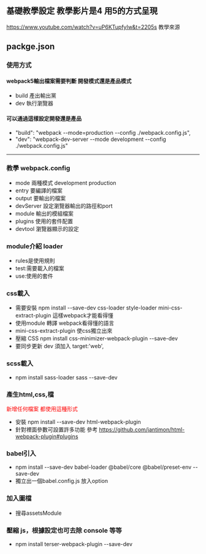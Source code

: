 ## 基礎教學設定 教學影片是4 用5的方式呈現
https://www.youtube.com/watch?v=uP6KTupfyIw&t=2205s 教學來源
## packge.json

### 使用方式
#### webpack5輸出檔案需要判斷 開發模式還是產品模式
* build 產出輸出黨 
* dev 執行瀏覽器
#### 可以通過這樣設定開發還是產品
* "build": "webpack --mode=production --config ./webpack.config.js", 
* "dev": "webpack-dev-server --mode development --config ./webpack.config.js"

---


### 教學 webpack.config
* mode 兩種模式 development production
* entry 要編譯的檔案
* output 要輸出的檔案
* devServer 設定瀏覽器輸出的路徑和port
* module 輸出的模組檔案
* plugins 使用的套件配置
* devtool 瀏覽器顯示的設定

### module介紹 loader
* rules是使用規則 
* test:需要載入的檔案
* use:使用的套件

### css載入
* 需要安裝 npm install --save-dev css-loader style-loader mini-css-extract-plugin 這樣webpack才能看得懂
* 使用module 轉譯 webpack看得懂的語言
* mini-css-extract-plugin 使css獨立出來
* 壓縮 CSS npm install css-minimizer-webpack-plugin --save-dev
* 要同步更新 dev 須加入  target:'web',

### scss載入
* npm install sass-loader sass --save-dev

### 產生html,css,檔

<font color="#FF0000">新增任何檔案 都使用這種形式</font>


* 安裝 npm install --save-dev html-webpack-plugin
* 針對裡面參數可設置許多功能 參考 https://github.com/jantimon/html-webpack-plugin#plugins

### babel引入
* npm install --save-dev babel-loader @babel/core @babel/preset-env --save-dev
* 獨立出一個babel.config.js 放入option
 
### 加入圖檔
* 搜尋assetsModule

### 壓縮 js，根據設定也可去除 console 等等
* npm install terser-webpack-plugin --save-dev

